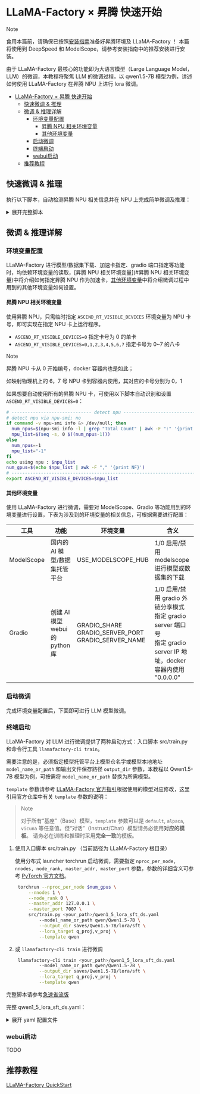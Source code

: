 # LLaMA-Factory × 昇腾 快速开始

> [!Note]
>
> 食用本篇前，请确保已按照[安装指南](./llamafactory×昇腾-安装指南.md)准备好昇腾环境及 LLaMA-Factory ！
> 本篇将使用到 DeepSpeed 和 ModelScope，请参考安装指南中的推荐安装进行安装。

由于 LLaMA-Factory 最核心的功能即为大语言模型（Large Language Model，LLM）的微调，本教程将聚焦 LLM 的微调过程，以 qwen1.5-7B 模型为例，讲述如何使用 LLaMA-Factory 在昇腾 NPU 上进行 lora 微调。

- [LLaMA-Factory × 昇腾 快速开始](#llama-factory--昇腾-快速开始)
  - [快速微调 \& 推理](#快速微调--推理)
  - [微调 \& 推理详解](#微调--推理详解)
    - [环境变量配置](#环境变量配置)
      - [昇腾 NPU 相关环境变量](#昇腾-npu-相关环境变量)
      - [其他环境变量](#其他环境变量)
    - [启动微调](#启动微调)
    - [终端启动](#终端启动)
    - [webui启动](#webui启动)
  - [推荐教程](#推荐教程)

## 快速微调 & 推理

执行以下脚本，自动检测昇腾 NPU 相关信息并在 NPU 上完成简单微调及推理：

<details><summary>展开完整脚本</summary>

```bash
# ------------------------------ detect npu --------------------------------------
# detect npu via npu-smi
if command -v npu-smi info &> /dev/null; then
  num_npus=$(npu-smi info -l | grep "Total Count" | awk -F ":" '{print $NF}')
  npu_list=$(seq -s, 0 $((num_npus-1)))
else
  num_npus=-1
  npu_list="-1"
fi
echo using npu : $npu_list
num_gpus=$(echo $npu_list | awk -F "," '{print NF}')
# --------------------------------------------------------------------------------

# use modelscope
export USE_MODELSCOPE_HUB=1

# specify NPU
ASCEND_RT_VISIBLE_DEVICES=$npu_list 

### qwen/Qwen1.5-7B
### finetune
torchrun --nproc_per_node $num_gpus \
    --nnodes 1 \
    --node_rank 0 \
    --master_addr 127.0.0.1 \
    --master_port 7007 \
    src/train.py examples/lora_single_npu/qwen1_5_lora_sft_ds.yaml

### inference -- chat
llamafactory-cli chat examples/lora_single_npu/llama3_lora_sft_ds.yaml
```

</details>

## 微调 & 推理详解

### 环境变量配置

LLaMA-Factory 进行模型/数据集下载、加速卡指定、gradio 端口指定等功能时，均依赖环境变量的读取，[昇腾 NPU 相关环境变量](#昇腾 NPU 相关环境变量)中将介绍如何指定昇腾 NPU 作为加速卡，[其他环境变量](#其他环境变量)中将介绍微调过程中用到的其他环境变量如何设置。

#### 昇腾 NPU 相关环境变量

使用昇腾 NPU，只需临时指定 `ASCEND_RT_VISIBLE_DEVICES` 环境变量为 NPU 卡号，即可实现在指定 NPU 卡上运行程序。

- `ASCEND_RT_VISIBLE_DEVICES=0` 指定卡号为 0 的单卡
- `ASCEND_RT_VISIBLE_DEVICES=0,1,2,3,4,5,6,7` 指定卡号为 0~7 的八卡

> [!Note]
>
> 昇腾 NPU 卡从 0 开始编号，docker 容器内也是如此；
> 
> 如映射物理机上的 6，7 号 NPU 卡到容器内使用，其对应的卡号分别为 0，1

如果想要自动使用所有的昇腾 NPU 卡，可使用以下脚本自动识别和设置 `ASCEND_RT_VISIBLE_DEVICES=0`：

```bash
# ------------------------------ detect npu --------------------------------------
# detect npu via npu-smi; no
if command -v npu-smi info &> /dev/null; then
  num_npus=$(npu-smi info -l | grep "Total Count" | awk -F ":" '{print $NF}')
  npu_list=$(seq -s, 0 $((num_npus-1)))
else
  num_npus=-1
  npu_list="-1"
fi
echo using npu : $npu_list
num_gpus=$(echo $npu_list | awk -F "," '{print NF}')
# --------------------------------------------------------------------------------
export ASCEND_RT_VISIBLE_DEVICES=$npu_list
```

#### 其他环境变量

使用 LLaMA-Factory 进行微调，需要对 ModelScope、Gradio 等功能用到的环境变量进行设置，下表为涉及到的环境变量的相关信息，可根据需要进行配置：

| 工具       | 功能                            | 环境变量                                                   | 含义                                                         |
| ---------- | ------------------------------- | ---------------------------------------------------------- | ------------------------------------------------------------ |
| ModelScope | 国内的 AI 模型/数据集托管平台   | USE_MODELSCOPE_HUB                                         | 1/0 启用/禁用 modelscope 进行模型或数据集的下载              |
| Gradio     | 创建 AI 模型 webui 的 python 库 | GRADIO_SHARE<br/>GRADIO_SERVER_PORT<br/>GRADIO_SERVER_NAME | 1/0 启用/禁用 gradio 外链分享模式<br/>指定 gradio server 端口号<br/>指定 gradio server IP 地址，docker 容器内使用 "0.0.0.0" |

### 启动微调

完成环境变量配置后，下面即可进行 LLM 模型微调。

### 终端启动

LLaMA-Factory 对 LLM 进行微调提供了两种启动方式：入口脚本 src/train.py 和命令行工具 `llamafactory-cli train`。

<!-- TODO: 确认是否只有这两个是必须指定的参数 -->
需要注意的是，必须指定模型托管平台上模型仓名字或模型本地地址 `model_name_or_path` 和输出文件保存路径 `output_dir` 参数，本教程以 Qwen1.5-7B 模型为例，可按需将 `model_name_or_path` 替换为所需模型。

`template` 参数请参考 [LLaMA-Factory 官方指引](https://github.com/hiyouga/LLaMA-Factory/blob/main/README_zh.md#%E6%A8%A1%E5%9E%8B)根据使用的模型对应修改，这里引用官方仓库中有关 `template` 参数的说明：

>> [!NOTE]
>>
>> 对于所有“基座”（Base）模型，`template` 参数可以是 `default`, `alpaca`, `vicuna` 等任意值。但“对话”（Instruct/Chat）模型请务必使用**对应的模板**。
>> 请务必在训练和推理时采用**完全一致**的模板。
>>

1. 使用入口脚本 src/train.py （当前路径为 LLaMA-Factory 根目录）
   
   使用分布式 launcher torchrun 启动微调，需要指定 `nproc_per_node, nnodes, node_rank, master_addr, master_port` 参数，参数的详细含义可参考 [PyTorch 官方文档](https://pytorch.org/docs/stable/elastic/run.html)。

   ```bash
    torchrun --nproc_per_node $num_gpus \
        --nnodes 1 \
        --node_rank 0 \
        --master_addr 127.0.0.1 \
        --master_port 7007 \
        src/train.py <your_path>/qwen1_5_lora_sft_ds.yaml
            --model_name_or_path qwen/Qwen1.5-7B \
            --output_dir saves/Qwen1.5-7B/lora/sft \
            --lora_target q_proj,v_proj \
            --template qwen
   ```

2. 或 `llamafactory-cli train` 进行微调
   
   ```bash
    llamafactory-cli train <your_path>/qwen1_5_lora_sft_ds.yaml
            --model_name_or_path qwen/Qwen1.5-7B \
            --output_dir saves/Qwen1.5-7B/lora/sft \
            --lora_target q_proj,v_proj \
            --template qwen
   ```

完整脚本请参考[急速省流版](#急速省流版)

完整 qwen1_5_lora_sft_ds.yaml：

<details><summary>展开 yaml 配置文件</summary>

```yaml
### model
model_name_or_path: qwen/Qwen1.5-7B

### method
stage: sft
do_train: true
finetuning_type: lora
lora_target: q_proj,v_proj

### ddp
ddp_timeout: 180000000
deepspeed: examples/deepspeed/ds_z0_config.json

### dataset
dataset: identity,alpaca_en_demo
template: qwen
cutoff_len: 1024
max_samples: 1000
overwrite_cache: true
preprocessing_num_workers: 16

### output
output_dir: saves/Qwen1.5-7B/lora/sft
logging_steps: 10
save_steps: 500
plot_loss: true
overwrite_output_dir: true

### train
per_device_train_batch_size: 1
gradient_accumulation_steps: 2
learning_rate: 0.0001
num_train_epochs: 3.0
lr_scheduler_type: cosine
warmup_steps: 0.1
fp16: true

### eval
val_size: 0.1
per_device_eval_batch_size: 1
evaluation_strategy: steps
eval_steps: 500

```

</details>

### webui启动

TODO

## 推荐教程

[LLaMA-Factory QuickStart](https://zhuanlan.zhihu.com/p/695287607)
